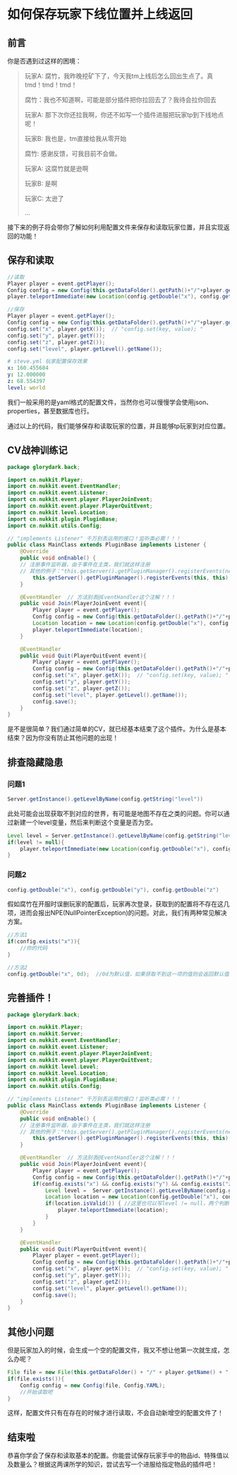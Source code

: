 # 如何保存玩家下线位置并上线返回

## 前言

你是否遇到过这样的困境：

> 玩家A: 腐竹，我昨晚挖矿下了，今天我tm上线后怎么回出生点了。真tmd！tmd！tmd！
> 
> 腐竹：我也不知道啊，可能是部分插件把你拉回去了？我待会拉你回去
> 
> 玩家A:  那下次你还拉我啊，你还不如写一个插件进服把玩家tp到下线地点呢！
> 
> 玩家B: 我也是，tm直接给我从零开始
> 
> 腐竹:  感谢反馈，可我目前不会做。
> 
> 玩家A: 这腐竹就是逊啊
> 
> 玩家B: 是啊
> 
> 玩家C: 太逊了
> 
> ...

接下来的例子将会带你了解如何利用配置文件来保存和读取玩家位置，并且实现返回的功能！



## 保存和读取

```java
//读取
Player player = event.getPlayer();
Config config = new Config(this.getDataFolder().getPath()+"/"+player.getName()+".yml", Config.YAML);
player.teleportImmediate(new Location(config.getDouble("x"), config.getDouble("y"), config.getDouble("z"), Server.getInstance().getLevelByName(config.getString("level")));

//保存
Player player = event.getPlayer();
Config config = new Config(this.getDataFolder().getPath()+"/"+player.getName()+".yml",    Config.YAML);
config.set("x", player.getX());  // "config.set(key, value); "
config.set("y", player.getY());
config.set("z", player.getZ());
config.set("level", player.getLevel().getName());
```

```yaml
# steve.yml 玩家配置保存效果
x: 160.455684
y: 12.000000
z: 68.554397
level: world
```

我们一般采用的是yaml格式的配置文件，当然你也可以慢慢学会使用json、properties，甚至数据库也行。

通过以上的代码，我们能够保存和读取玩家的位置，并且能够tp玩家到对应位置。



## CV战神训练记

```java
package glorydark.back;

import cn.nukkit.Player;
import cn.nukkit.event.EventHandler;
import cn.nukkit.event.Listener;
import cn.nukkit.event.player.PlayerJoinEvent;
import cn.nukkit.event.player.PlayerQuitEvent;
import cn.nukkit.level.Location;
import cn.nukkit.plugin.PluginBase;
import cn.nukkit.utils.Config;

// "implements Listener" 千万别丢运用的接口！监听类必需！！！
public class MainClass extends PluginBase implements Listener {
    @Override
    public void onEnable() {
    // 注册事件监听器，由于事件在主类，我们就这样注册
    // 其他的例子："this.getServer().getPluginManager().registerEvents(new EventListener(), this)"
        this.getServer().getPluginManager().registerEvents(this, this);
    }

    @EventHandler  // 方法别丢@EventHandler这个注解！！！
    public void Join(PlayerJoinEvent event){
        Player player = event.getPlayer();
        Config config = new Config(this.getDataFolder().getPath()+"/"+player.getName()+".yml", Config.YAML);
        Location location = new Location(config.getDouble("x"), config.getDouble("y"), config.getDouble("z"), Server.getInstance().getLevelByName(config.getString("level")));
        player.teleportImmediate(location);
    }

    @EventHandler
    public void Quit(PlayerQuitEvent event){
        Player player = event.getPlayer();
        Config config = new Config(this.getDataFolder().getPath()+"/"+player.getName()+".yml",    Config.YAML);
        config.set("x", player.getX());  // "config.set(key, value); "
        config.set("y", player.getY());
        config.set("z", player.getZ());
        config.set("level", player.getLevel().getName());
        config.save();
    }
}
```

是不是很简单？我们通过简单的CV，就已经基本结束了这个插件。为什么是基本结束？因为你没有防止其他问题的出现！



## 排查隐藏隐患

### 问题1

```java
Server.getInstance().getLevelByName(config.getString("level"))
```

此处可能会出现获取不到对应的世界，有可能是地图不存在之类的问题。你可以通过新建一个level变量，然后来判断这个变量是否为空。

```java
Level level = Server.getInstance().getLevelByName(config.getString("level"))
if(level != null){
    player.teleportImmediate(new Location(config.getDouble("x"), config.getDouble("y"), config.getDouble("z"), level);
}
```

### 问题2

```java
config.getDouble("x"), config.getDouble("y"), config.getDouble("z")
```

假如腐竹在开服时误删玩家的配置后，玩家再次登录，获取到的配置将不存在这几项，进而会报出NPE(NullPointerException)的问题。对此，我们有两种常见解决方案。

```java
//方法1
if(config.exists("x")){
    //你的代码
}

//方法2
config.getDouble("x", 0d);  //0d为默认值，如果获取不到这一项的值则会返回默认值
```



## 完善插件！

```java
package glorydark.back;

import cn.nukkit.Player;
import cn.nukkit.Server;
import cn.nukkit.event.EventHandler;
import cn.nukkit.event.Listener;
import cn.nukkit.event.player.PlayerJoinEvent;
import cn.nukkit.event.player.PlayerQuitEvent;
import cn.nukkit.level.Level;
import cn.nukkit.level.Location;
import cn.nukkit.plugin.PluginBase;
import cn.nukkit.utils.Config;

// "implements Listener" 千万别丢运用的接口！监听类必需！！！
public class MainClass extends PluginBase implements Listener {
    @Override
    public void onEnable() {
    // 注册事件监听器，由于事件在主类，我们就这样注册
    // 其他的例子："this.getServer().getPluginManager().registerEvents(new EventListener(), this)"
        this.getServer().getPluginManager().registerEvents(this, this);
    }

    @EventHandler  // 方法别丢@EventHandler这个注解！！！
    public void Join(PlayerJoinEvent event){
        Player player = event.getPlayer();
        Config config = new Config(this.getDataFolder().getPath()+"/"+player.getName()+".yml", Config.YAML);
        if(config.exists("x") && config.exists("y") && config.exists("z") && config.exists("level")) {
            Level level =  Server.getInstance().getLevelByName(config.getString("level"));
            Location location = new Location(config.getDouble("x"), config.getDouble("y"), config.getDouble("z"), level);
            if(location.isValid()) { //这里也可以写level != null，两个判断的结果一样！
                player.teleportImmediate(location);
            }
        }
    }

    @EventHandler
    public void Quit(PlayerQuitEvent event){
        Player player = event.getPlayer();
        Config config = new Config(this.getDataFolder().getPath()+"/"+player.getName()+".yml", Config.YAML);
        config.set("x", player.getX());  // "config.set(key, value); "
        config.set("y", player.getY());
        config.set("z", player.getZ());
        config.set("level", player.getLevel().getName());
        config.save();
    }
}
```



## 其他小问题

但是玩家加入的时候，会生成一个空的配置文件，我又不想让他第一次就生成，怎么办呢？

```java
File file = new File(this.getDataFolder() + "/" + player.getName() + ".yml")
if(file.exists()){
    Config config = new Config(file, Config.YAML);
    //开始读取吧
}
```

这样，配置文件只有在存在的时候才进行读取，不会自动新增空的配置文件了！



## 结束啦

恭喜你学会了保存和读取基本的配置。你能尝试保存玩家手中的物品id、特殊值以及数量么？根据这两课所学的知识，尝试去写一个进服给指定物品的插件吧！
